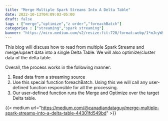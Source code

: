 ```yaml
---
title: "Merge Multiple Spark Streams Into A Delta Table"
date: 2022-10-13T04:09:03-05:00
draft: false
tags : ["merge","optimize","z order","foreachBatch"]
categories : ["streaming","spark streaming"]
banner: "https://miro.medium.com/v2/resize:fit:720/format:webp/1*mJcyWScvq8JuU0cg_yQN5g.png"
---
```

This blog will discuss how to read from multiple Spark Streams and merge/upsert data into a single Delta Table. We will also optimize/cluster data of the delta table.

Overall, the process works in the following manner:

1.  Read data from a streaming source
2.  Use this special function foreachBatch. Using this we will call any user-defined function responsible for all the processing.
3.  Our user-defined function runs the Merge and Optimize over the target Delta table.

{{< medium url="https://medium.com/@canadiandataguy/merge-multiple-spark-streams-into-a-delta-table-44301fd549bd" >}}